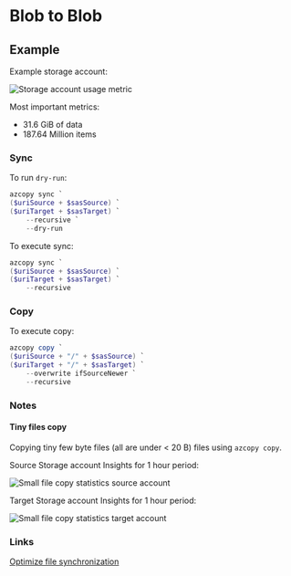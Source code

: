 # Blob to Blob

## Example

Example storage account:

![Storage account usage metric](https://user-images.githubusercontent.com/2357647/209114259-aa75166a-52c4-4f16-a5e1-758d69487d61.png)

Most important metrics:

- 31.6 GiB of data
- 187.64 Million items

### Sync

To run `dry-run`:

```powershell
azcopy sync `
($uriSource + $sasSource) `
($uriTarget + $sasTarget) `
    --recursive `
    --dry-run
```

To execute sync:

```powershell
azcopy sync `
($uriSource + $sasSource) `
($uriTarget + $sasTarget) `
    --recursive
```

### Copy

To execute copy:

```powershell
azcopy copy `
($uriSource + "/" + $sasSource) `
($uriTarget + "/" + $sasTarget) `
    --overwrite ifSourceNewer `
    --recursive
```

### Notes

#### Tiny files copy

Copying tiny few byte files (all are under < 20 B) files using `azcopy copy`.

Source Storage account Insights for 1 hour period:

![Small file copy statistics source account](https://user-images.githubusercontent.com/2357647/209936847-fdbc6303-90b6-47df-ad95-099828753f12.png)

Target Storage account Insights for 1 hour period:

![Small file copy statistics target account](https://user-images.githubusercontent.com/2357647/209938096-8ed414f0-7946-49cd-8d3f-a5b3de136ad4.png)

### Links

[Optimize file synchronization](https://learn.microsoft.com/en-us/azure/storage/common/storage-use-azcopy-optimize#optimize-file-synchronization)
